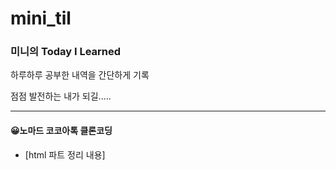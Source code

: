 # mini_til

### 미니의 Today I Learned

하루하루 공부한 내역을 간단하게 기록

점점 발전하는 내가 되길.....

---

#### 😀노마드 코코아톡 클론코딩

- [html 파트 정리 내용]
